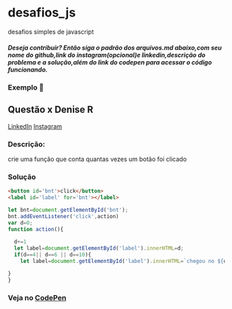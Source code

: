 # desafios_js
desafios simples de javascript

##### Deseja contribuir? Então siga o padrão dos arquivos.md abaixo,com seu nome do github,link do instagram(opcional)e linkedin,descrição do problema e a solução,além do link do codepen para acessar o código funcionando.

### Exemplo 👀

## Questão x Denise R
[LinkedIn](https://www.linkedin.com/in/denise-r-b3bab9205/)
[Instagram](https://www.instagram.com/development__studio/)

### Descrição: 
crie uma função que conta quantas vezes um botão foi clicado

### Solução
~~~HTML
<button id='bnt'>click</button>
<label id='label' for='bnt'></label>
~~~

~~~javascript
let bnt=document.getElementById('bnt');
bnt.addEventListener('click',action)
var d=0;
function action(){
 
  d+=1
  let label=document.getElementById('label').innerHTML=d;
  if(d==4|| d==6 || d==10){
    let label=document.getElementById('label').innerHTML=`chegou no ${d}`;

}
}
~~~

### Veja no [CodePen](https://codepen.io/Denise-rodrig/pen/wvpBmBo)

